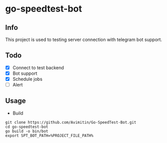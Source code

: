# go-speedtest-bot

## Info

This project is used to testing server connection with telegram bot support.

## Todo

- [x] Connect to test backend
- [x] Bot support
- [x] Schedule jobs
- [ ] Alert

## Usage

- Build

```shell script
git clone https://github.com/Avimitin/Go-SpeedTest-Bot.git
cd go-speedtest-bot
go build -o bin/bot
export SPT_BOT_PATH=%PROJECT_FILE_PATH%
```